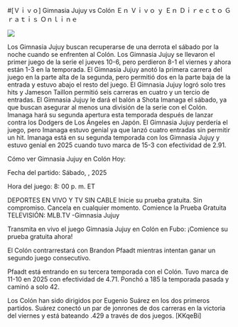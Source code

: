 #[Ｖｉｖｏ] Gimnasia Jujuy vs Colón Ｅｎ Ｖｉｖｏ ｙ Ｅｎ Ｄｉｒｅｃｔｏ Ｇｒａｔｉｓ Ｏｎｌｉｎｅ  
  
  
[![](https://i.imgur.com/qSNzIqt.png)](https://movie.rssnews.media/iUOqzoo.php)  
  
Los Gimnasia Jujuy buscan recuperarse de una derrota el sábado por la noche cuando se enfrenten al Colón. Los Gimnasia Jujuy se llevaron el primer juego de la serie el jueves 10-6, pero perdieron 8-1 el viernes y ahora están 1-3 en la temporada. El Gimnasia Jujuy anotó la primera carrera del juego en la parte alta de la segunda, pero permitió dos en la parte baja de la entrada y estuvo abajo el resto del juego. El Gimnasia Jujuy logró solo tres hits y Jameson Taillon permitió seis carreras en cuatro y un tercio de entradas. El Gimnasia Jujuy le dará el balón a Shota Imanaga el sábado, ya que buscan asegurar al menos una división de la serie con el Colón. Imanaga hará su segunda apertura esta temporada después de lanzar contra los Dodgers de Los Ángeles en Japón. El Gimnasia Jujuy perdería el juego, pero Imanaga estuvo genial ya que lanzó cuatro entradas sin permitir un hit. Imanaga está en su segunda temporada con los Gimnasia Jujuy y estuvo genial en 2025 cuando tuvo marca de 15-3 con efectividad de 2.91.

Cómo ver Gimnasia Jujuy en Colón Hoy:

Fecha del partido: Sábado, , 2025

Hora del juego: 8: 00 p. m. ET

DEPORTES EN VIVO Y TV SIN CABLE
Inicie su prueba gratuita. Sin compromiso. Cancela en cualquier momento.
Comience la Prueba Gratuita
TELEVISIÓN: MLB.TV -Gimnasia Jujuy

Transmita en vivo el juego Gimnasia Jujuy en Colón en Fubo: ¡Comience su prueba gratuita ahora! 

El Colón contrarrestará con Brandon Pfaadt mientras intentan ganar un segundo juego consecutivo.

Pfaadt está entrando en su tercera temporada con el Colón. Tuvo marca de 11-10 en 2025 con efectividad de 4.71. Ponchó a 185 la temporada pasada y caminó a solo 42.

Los Colón han sido dirigidos por Eugenio Suárez en los dos primeros partidos. Suárez conectó un par de jonrones de dos carreras en la victoria del viernes y está bateando .429 a través de dos juegos. [KKqeBi]